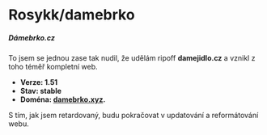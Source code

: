 # Rosykk/damebrko

##### Dámebrko.cz

To jsem se jednou zase tak nudil, že udělám ripoff **damejidlo.cz** a vznikl z toho téměř kompletní web.

- **Verze: 1.51**
- **Stav: stable**
- **Doména: [damebrko.xyz](https://damebrko.xyz/).**

S tím, jak jsem retardovaný, budu pokračovat v updatování a reformátování webu.
